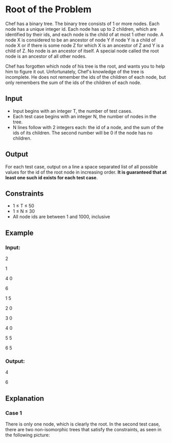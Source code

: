 # Root of the Problem

Chef has a binary tree. The binary tree consists of 1 or more nodes. Each node has a unique integer id. 
Each node has up to 2 children, which are identified by their ids, and each node is the child of at most 1 other node. 
A node X is considered to be an ancestor of node Y if node Y is a child of node X or if there is 
some node Z for which X is an ancestor of Z and Y is a child of Z. No node is an ancestor of itself. 
A special node called the root node is an ancestor of all other nodes.

Chef has forgotten which node of his tree is the root, and wants you to help him to figure it out. 
Unfortunately, Chef's knowledge of the tree is incomplete. He does not remember the ids of the children of each node, but only remembers 
the sum of the ids of the children of each node.

## Input

- Input begins with an integer T, the number of test cases. 
- Each test case begins with an integer N, the number of nodes in the tree. 
- N lines follow with 2 integers each: the id of a node, and the sum of the ids of its children. 
The second number will be 0 if the node has no children.

## Output

For each test case, output on a line a space separated list of all possible values for the id of the root node in increasing order. 
**It is guaranteed that at least one such id exists for each test case**.

## Constraints

- 1 ≤ T ≤ 50
- 1 ≤ N ≤ 30
- All node ids are between 1 and 1000, inclusive

## Example

### Input:

2

1

4 0

6

1 5

2 0

3 0

4 0

5 5

6 5

### Output:

4

6

## Explanation

### Case 1

There is only one node, which is clearly the root. 
In the second test case, there are two non-isomorphic trees that satisfy the constraints, as seen in the following picture:







